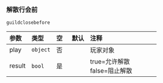 ### 解散行会前
`guildclosebefore`

| 参数   | 类型     | 空   | 默认 | 注释                            |
| :----- | :------- | :--- | :--- | :------------------------------ |
| play   | `object` | 否   |      | 玩家对象                        |
| result | `bool`   | 是   |      | true=允许解散<br />false=阻止解散 |

